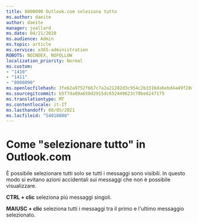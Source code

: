 ```yaml
---
title: 8000090 Outlook.com seleziona tutto
ms.author: daeite
author: daeite
manager: joallard
ms.date: 04/21/2020
ms.audience: Admin
ms.topic: article
ms.service: o365-administration
ROBOTS: NOINDEX, NOFOLLOW
localization_priority: Normal
ms.custom:
- "1410"
- "1411"
- "8000090"
ms.openlocfilehash: 3fe62a9752f667c7a2a21282d3c954c2b3316da6ebd4a49f28dd2afb2444c7c1
ms.sourcegitcommit: b5f7da89a650d2915dc652449623c78be6247175
ms.translationtype: MT
ms.contentlocale: it-IT
ms.lasthandoff: 08/05/2021
ms.locfileid: "54010800"
---
```

# <a name="how-to-select-all-in-outlookcom"></a>Come "selezionare tutto" in Outlook.com

È possibile selezionare tutti solo se tutti i messaggi sono visibili. In questo modo si evitano azioni accidentali sui messaggi che non è possibile visualizzare.

**CTRL + clic** seleziona più messaggi singoli.

**MAIUSC + clic** seleziona tutti i messaggi tra il primo e l'ultimo messaggio selezionato.